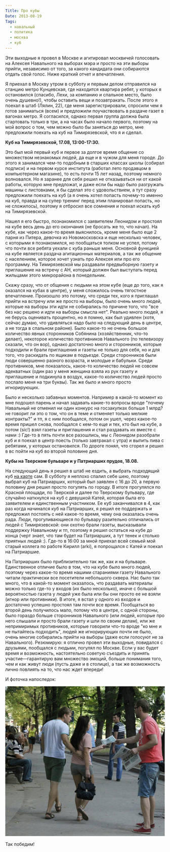 ```yaml
---
Title: Про кубы
Date: 2013-08-19
Tags:
  - навальный
  - политика
  - москва
  - куб
---
```


Эти выходные я провел в Москве и агитировал москвичей голосовать на Алексея Навального на выборах мэра и просто на эти выборы прийти, независимо от того, за какого кандидата они собираются отдать свой голос. Ниже краткий отчет и впечатления.

Я приехал в Москву утром в субботу и первым делом отправился на станцию метро Кунцевская, где находится квартира ребят, у которых я остановился (спасибо, Лехи, за компанию и спальное место, было очень душевно!), чтобы оставить вещи и позавтракать. После этого я поехал в штаб (Лялин, 22), где меня зарегистрировали, спросили чем я готов заниматься (всем) и предложили поучаствовать в раздаче газет в вагонах метро. Я согласился, однако первая группа должна была стартовать только в три, а на часах было начало первого, поэтому на мой вопрос о том, чем можно было бы заняться до метро, мне предложили поехать на куб на Тимирязевской, что я и сделал.

**Куб на Тимирязевской, 17.08, 13:00-17:30.**

Это был мой первый куб и первое за долгое время общение со множеством незнакомых людей, да еще и в чужом для меня городе. До этого я занимался чем-то подобным в старших классах школы (собирал подписи) и на первом курсе института (работал лето продавцом в компьютерном магазине), то есть почти 15 лет назад, поэтому немного волновался. Но я заранее для себя решил не отказываться ни от какой работы, которую мне предложат, и даже если бы надо было разгружать машины с листовками, я бы сделал это с удовольствием, а тут сразу предложили поехать на куб (а я очень хотел попасть почему-то именно на куб, правда и на супер тренинг перед этим планировал попасть, но не сложилось), поэтому я отбросил все сомнения и поехал искать куб на Тимирязевской.

Нашел я его быстро, познакомился с заявителем Леонидом и простоял на кубе весь день до его окончания (не бросать же то, что начал). На кубе, как через какое-то время выяснилось, кроме меня было еще 2 парня из Питера, девочка из Новомосковска и еще несколько человек, с которыми я познакомился, но пообщаться толком не успел, потому что почти все ребята уехали с куба раньше меня. Основной функцией на кубе является раздача агитационных материалов, а так же общение с населением, которое хочет узнать про Алексея или про его программу. На Тимирязевской мы раздавали предвыборную газету и приглашение на встречу с АН, который должен был выступать перед жильцами этого микрорайона в понедельник.

Скажу сразу, что от общения с людьми на этом кубе (еще до того, как я оказался на кубах в центре), у меня сложилось очень тягостное впечатление. Произошло это потому, что среди тех, кого я приглашал прийти на встречу или же просто на выборы, было очень много людей, которые на выборы эти идти не собирались по причине того, что "все без нас решено и идти на выборы смысла нет". Реально много людей, я не берусь оценивать процентно, но я помню, как был удивлен (хотя, сейчас думаю, что удивляться надо было на следующий день в центре, а не тогда в спальном районе). Было какое-то не очень большое количество явных сторонников Собянина (хозяйственник, что-то делает), некоторое количество противников Навального (по телевизору сказали, что он вор), однако достаточно много и сторонников, которые подходили и брали приглашения и газеты не только для себя, но и для того, что раскидать по ящикам в подъезде. Среди сторонников были люди совершенно разного возраста, и молодые и бабульки. Среди противников, мне показалось, какое-то количество людей не совсем адекватных (один раз у меня женщина взяла из рук газету и приглашение и подкинула в воздух, какое-то количество людей просто послало меня
на три буквы). Так же было и много просто игнорирующих.

Было и несколько забавных моментов. Например в какой-то момент ко мне подошел парень и начал задавать какие-то вопросы вроде "почему Навальный не отменил ни один конкурс на госзакупках больше 1 млрд? не говорит ли это о том, что он в теме и отменяет только мелкие контракты?" и тп, я с ним пообщался, потом он ушел, через какое-то время пришел снова, пообщался с кем-то еще и тех, кто был на кубе, а потом (sic!) взял газеты и приглашения и стал раздавать их вместе с нами :)
Где-то в пять почти все разошлись, мы с Леонидом разобрали куб и я поехал в центр поесть (только завтракал с утра) и выпить пива с ребятами, у которых остановился. По дороге понял, что сгорел и решил в вс пойти на куб во второй половине дня.

**Кубы на Тверском бульваре и у Патриарших прудов, 18.08.**

На следующий день я решил в штаб не ездить, а выбрать подходящий куб [на карте](http://cube.navalny.ru/) сам. В субботу я неплохо спалил себе шею, поэтому выбрал куб на Патриарших, который был заявлен с 16 до 20, а первую половину дня решил просто погулять по городу. В итоге прогулялся по Красной площади, по Тверской и далее по Тверскому бульвару, где случайно наткнулся на куб с девушкой Катей, которая была его заявителем и единственным участником. Ее куб заканчивался в 4, как раз когда начинался куб на Патриарших, я решил ее поддержать и предложил постоять с ней какое-то время, чему она оказалась очень рада. Люди, прогуливающиеся по бульвару разительно отличались от людей с Тимирязевской: они охотно брали газеты, высказывали поддержку Навальному и тп, поэтому я решил остаться на кубе до конца (черт знает, что там будет на Патриарших, а тут тенек и столько приятных людей :). Где-то в 16:00 за мной приехал всей семьей мой старый коллега по работе Кирилл (arki), я попрощался с Катей и поехал на Патриаршие.

На Патриарших было приблизительно так же, как и на бульваре. Единственное отличие было в том, что на кубе было много людей, поэтому через какое-то время нашими стараниями газету Навального читали практически все посетители небольшого сквера. Нас было так много, что в какой-то момент оказалось, что раздавать материалы можно только где-то у входов (их было несколько), иначе с большой вероятностью газета у людей уже была или бы они просто ее не взяли (игнор или противники). В итоге, я встал у одного из входов и достаточно успешно простоял там почти все время. Пообщаться во второй день получилось мало, потому что в центре, с одной стороны, было гораздо больше сторонников Навального (или людей, которые про него слышали и просто брали газету и шли по своим делам), или же непримиримых противников, которые говорили что-то вроде "ко мне и не пытайтесь подходить", людей же игнорирующих почти не было, очень многие собирались прийти на выборы (даже если голосуют не за Навального).
Резюмирую: я отлично провел эти выходные, повидался с друзьями, пообщался с людьми, погулял по Москве. Если у вас будет время и возможность, настоятельно советую съездить и принять участие—гарантирую вам множество эмоций, больше понимания того, чем и как живут люди (пусть даже и в столице), а так же возможность лично повлиять на то, что нас ждет впереди!

И фоточка напоследок:

![patriarshie.jpg](images/patriarshie.jpg)

Так победим!